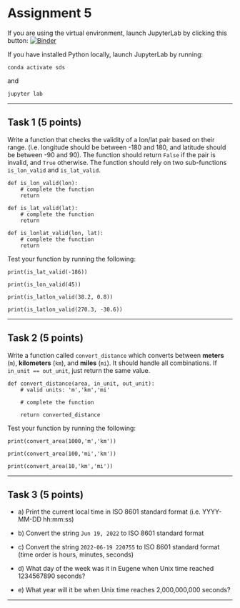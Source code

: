 # Assignment 5

If you are using the virtual environment, launch JupyterLab by clicking this button: [![Binder](https://mybinder.org/badge_logo.svg)](https://mybinder.org/v2/gh/owel-lab/programming-for-sds-site/HEAD)


If you have installed Python locally, launch JupyterLab by running:

```
conda activate sds
```
and
```
jupyter lab
```

*****************************
## Task 1 (5 points)

Write a function that checks the validity of a lon/lat pair based on their range. (i.e. longitude should be between -180 and 180, and latitude should be between -90 and 90). The function should return `False` if the pair is invalid, and `True` otherwise. The function should rely on two sub-functions `is_lon_valid` and `is_lat_valid`.


```
def is_lon_valid(lon):
    # complete the function
    return
```

```
def is_lat_valid(lat):
    # complete the function
    return
```

```
def is_lonlat_valid(lon, lat):
    # complete the function
    return
```

Test your function by running the following:

```
print(is_lat_valid(-186))
```

```
print(is_lon_valid(45))
```

```
print(is_latlon_valid(38.2, 0.8))
```

```
print(is_latlon_valid(270.3, -30.6))
```

*****************************
## Task 2 (5 points)

Write a function called `convert_distance` which converts between **meters** (`m`), **kilometers** (`km`), and **miles** (`mi`). It should handle all combinations. If `in_unit == out_unit`, just return the same value.

```
def convert_distance(area, in_unit, out_unit):
    # valid units: 'm','km','mi'
    
    # complete the function

    return converted_distance
```

Test your function by running the following:

```
print(convert_area(1000,'m','km'))
```

```
print(convert_area(100,'mi','km'))
```

```
print(convert_area(10,'km','mi'))
```

*****************************
## Task 3 (5 points)

* a) Print the current local time in ISO 8601 standard format (i.e. YYYY-MM-DD hh:mm:ss)

* b) Convert the string `Jun 19, 2022` to ISO 8601 standard format

* c) Convert the string `2022-06-19 220755` to ISO 8601 standard format (time order is hours, minutes, seconds)

* d) What day of the week was it in Eugene when Unix time reached 1234567890 seconds?

* e) What year will it be when Unix time reaches 2,000,000,000 seconds?


*****************************

```{important} Save your notebook to your local course folder and submit assignment (in **.pdf** format) to Canvas by the deadline.
```

